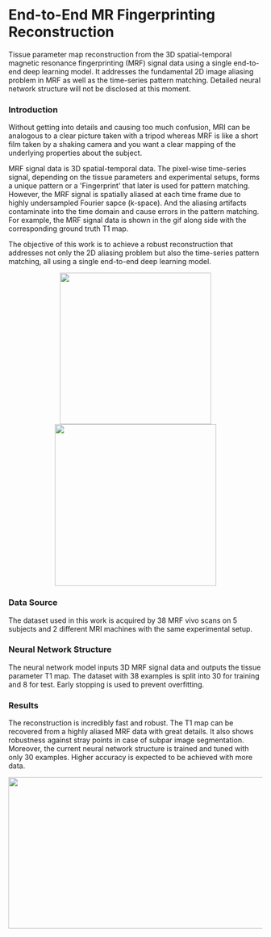 # End-to-End MR Fingerprinting Reconstruction
Tissue parameter map reconstruction from the 3D spatial-temporal magnetic resonance fingerprinting (MRF) signal data using a single end-to-end deep learning model. It addresses the fundamental 2D image aliasing problem in MRF as well as the time-series pattern matching. Detailed neural network structure will not be disclosed at this moment.

### Introduction
Without getting into details and causing too much confusion, MRI can be analogous to a clear picture taken with a tripod whereas MRF is like a short film taken by a shaking camera and you want a clear mapping of the underlying properties about the subject. 

MRF signal data is 3D spatial-temporal data. The pixel-wise time-series signal, depending on the tissue parameters and experimental setups, forms a unique pattern or a 'Fingerprint' that later is used for pattern matching. However, the MRF signal is spatially aliased at each time frame due to highly undersampled Fourier sapce (k-space). And the aliasing artifacts contaminate into the time domain and cause errors in the pattern matching. For example, the MRF signal data is shown in the gif along side with the corresponding ground truth T1 map.

The objective of this work is to achieve a robust reconstruction that addresses not only the 2D aliasing problem but also the time-series pattern matching, all using a single end-to-end deep learning model.

<p align="center">
<img src="https://github.com/mxf293/End-to-End_MR_Fingerprinting_Reconstruction/blob/master/pics/MRF_Signal.gif" width="300" height="300">
<img src="https://github.com/mxf293/End-to-End_MR_Fingerprinting_Reconstruction/blob/master/pics/Ground%20Truth%20T1%20Map.png" width="320" height="320">
</p>

### Data Source
The dataset used in this work is acquired by 38 MRF vivo scans on 5 subjects and 2 different MRI machines with the same experimental setup.

### Neural Network Structure
The neural network model inputs 3D MRF signal data and outputs the tissue parameter T1 map. The dataset with 38 examples is split into 30 for training and 8 for test. Early stopping is used to prevent overfitting. 

### Results
The reconstruction is incredibly fast and robust. The T1 map can be recovered from a highly aliased MRF data with great details. It also shows robustness against stray points in case of subpar image segmentation. Moreover, the current neural network structure is trained and tuned with only 30 examples. Higher accuracy is expected to be achieved with more data.

<p align="center">
<img src="https://github.com/mxf293/End-to-End_MR_Fingerprinting_Reconstruction/blob/master/pics/Recon%20T1%20-%20Ground%20Truth%20T1.png" width="600" height="300">
</p>



